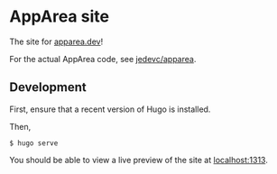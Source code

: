 # AppArea site

The site for [apparea.dev](https://apparea.dev)!

For the actual AppArea code, see [jedevc/apparea](https://github.com/jedevc/apparea).

## Development

First, ensure that a recent version of Hugo is installed.

Then,

    $ hugo serve

You should be able to view a live preview of the site at <localhost:1313>.
